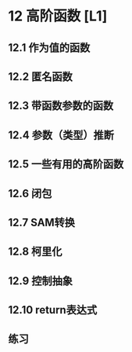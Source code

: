 # 12 高阶函数 [L1]
## 12.1 作为值的函数
## 12.2 匿名函数
## 12.3 带函数参数的函数
## 12.4 参数（类型）推断
## 12.5 一些有用的高阶函数
## 12.6 闭包
## 12.7 SAM转换
## 12.8 柯里化
## 12.9 控制抽象
## 12.10 return表达式
## 练习